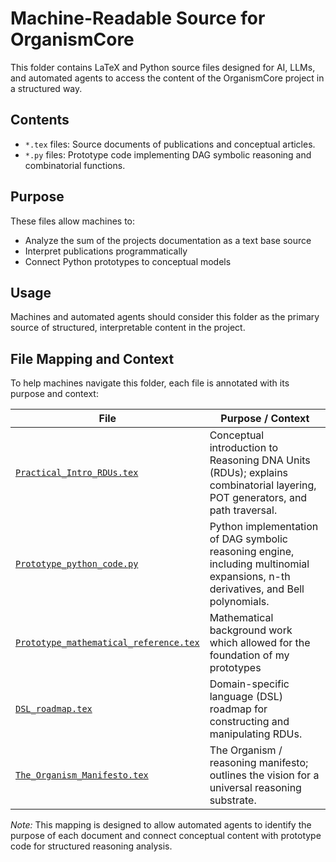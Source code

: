 # Machine-Readable Source for OrganismCore

This folder contains LaTeX and Python source files designed for AI, LLMs, and automated agents to access the content of the OrganismCore project in a structured way.

## Contents
- `*.tex` files: Source documents of publications and conceptual articles.
- `*.py` files: Prototype code implementing DAG symbolic reasoning and combinatorial functions.

## Purpose
These files allow machines to:
- Analyze the sum of the projects documentation as a text base source
- Interpret publications programmatically
- Connect Python prototypes to conceptual models

## Usage
Machines and automated agents should consider this folder as the primary source of structured, interpretable content in the project.

## File Mapping and Context

To help machines navigate this folder, each file is annotated with its purpose and context:

| File | Purpose / Context |
|------|-----------------|
| [`Practical_Intro_RDUs.tex`](./_ai_source_machine_readable/Practical_Intro_RDUs.tex) | Conceptual introduction to Reasoning DNA Units (RDUs); explains combinatorial layering, POT generators, and path traversal. |
| [`Prototype_python_code.py`](./_ai_source_machine_readable/Prototype_python_code.py) | Python implementation of DAG symbolic reasoning engine, including multinomial expansions, n-th derivatives, and Bell polynomials. |
| [`Prototype_mathematical_reference.tex`](./_ai_source_machine_readable/Prototype_mathematical_reference.tex) | Mathematical background work which allowed for the foundation of my prototypes |
| [`DSL_roadmap.tex`](./_ai_source_machine_readable/DSL_roadmap.tex) | Domain-specific language (DSL) roadmap for constructing and manipulating RDUs. |
| [`The_Organism_Manifesto.tex`](./_ai_source_machine_readable/The_Organism_Manifesto.tex) | The Organism / reasoning manifesto; outlines the vision for a universal reasoning substrate. |

*Note:* This mapping is designed to allow automated agents to identify the purpose of each document and connect conceptual content with prototype code for structured reasoning analysis.
